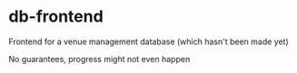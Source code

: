 # db-frontend
Frontend for a venue management database (which hasn't been made yet)

No guarantees, progress might not even happen
